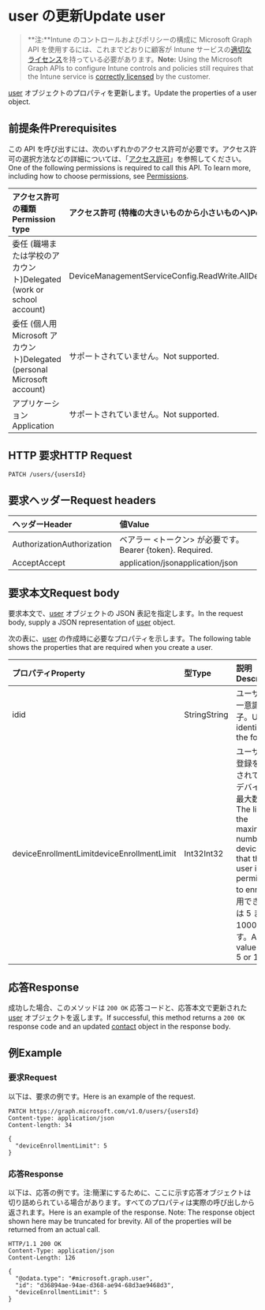 # <a name="update-user"></a><span data-ttu-id="b907c-101">user の更新</span><span class="sxs-lookup"><span data-stu-id="b907c-101">Update user</span></span>

> <span data-ttu-id="b907c-102">**注:**Intune のコントロールおよびポリシーの構成に Microsoft Graph API を使用するには、これまでどおりに顧客が Intune サービスの[適切なライセンス](https://go.microsoft.com/fwlink/?linkid=839381)を持っている必要があります。</span><span class="sxs-lookup"><span data-stu-id="b907c-102">**Note:** Using the Microsoft Graph APIs to configure Intune controls and policies still requires that the Intune service is [correctly licensed](https://go.microsoft.com/fwlink/?linkid=839381) by the customer.</span></span>

<span data-ttu-id="b907c-103">[user](../resources/intune_onboarding_user.md) オブジェクトのプロパティを更新します。</span><span class="sxs-lookup"><span data-stu-id="b907c-103">Update the properties of a user object.</span></span>
## <a name="prerequisites"></a><span data-ttu-id="b907c-104">前提条件</span><span class="sxs-lookup"><span data-stu-id="b907c-104">Prerequisites</span></span>
<span data-ttu-id="b907c-p101">この API を呼び出すには、次のいずれかのアクセス許可が必要です。アクセス許可の選択方法などの詳細については、「[アクセス許可](../../../concepts/permissions_reference.md)」を参照してください。</span><span class="sxs-lookup"><span data-stu-id="b907c-p101">One of the following permissions is required to call this API. To learn more, including how to choose permissions, see [Permissions](../../../concepts/permissions_reference.md).</span></span>

|<span data-ttu-id="b907c-107">アクセス許可の種類</span><span class="sxs-lookup"><span data-stu-id="b907c-107">Permission type</span></span>|<span data-ttu-id="b907c-108">アクセス許可 (特権の大きいものから小さいものへ)</span><span class="sxs-lookup"><span data-stu-id="b907c-108">Permissions (from least to most privileged)</span></span>|
|:---|:---|
|<span data-ttu-id="b907c-109">委任 (職場または学校のアカウント)</span><span class="sxs-lookup"><span data-stu-id="b907c-109">Delegated (work or school account)</span></span>|<span data-ttu-id="b907c-110">DeviceManagementServiceConfig.ReadWrite.All</span><span class="sxs-lookup"><span data-stu-id="b907c-110">DeviceManagementServiceConfig.ReadWrite.All</span></span>|
|<span data-ttu-id="b907c-111">委任 (個人用 Microsoft アカウント)</span><span class="sxs-lookup"><span data-stu-id="b907c-111">Delegated (personal Microsoft account)</span></span>|<span data-ttu-id="b907c-112">サポートされていません。</span><span class="sxs-lookup"><span data-stu-id="b907c-112">Not supported.</span></span>|
|<span data-ttu-id="b907c-113">アプリケーション</span><span class="sxs-lookup"><span data-stu-id="b907c-113">Application</span></span>|<span data-ttu-id="b907c-114">サポートされていません。</span><span class="sxs-lookup"><span data-stu-id="b907c-114">Not supported.</span></span>|

## <a name="http-request"></a><span data-ttu-id="b907c-115">HTTP 要求</span><span class="sxs-lookup"><span data-stu-id="b907c-115">HTTP Request</span></span>
<!-- {
  "blockType": "ignored"
}
-->
``` http
PATCH /users/{usersId}
```

## <a name="request-headers"></a><span data-ttu-id="b907c-116">要求ヘッダー</span><span class="sxs-lookup"><span data-stu-id="b907c-116">Request headers</span></span>
|<span data-ttu-id="b907c-117">ヘッダー</span><span class="sxs-lookup"><span data-stu-id="b907c-117">Header</span></span>|<span data-ttu-id="b907c-118">値</span><span class="sxs-lookup"><span data-stu-id="b907c-118">Value</span></span>|
|:---|:---|
|<span data-ttu-id="b907c-119">Authorization</span><span class="sxs-lookup"><span data-stu-id="b907c-119">Authorization</span></span>|<span data-ttu-id="b907c-120">ベアラー &lt;トークン&gt; が必要です。</span><span class="sxs-lookup"><span data-stu-id="b907c-120">Bearer {token}. Required.</span></span>|
|<span data-ttu-id="b907c-121">Accept</span><span class="sxs-lookup"><span data-stu-id="b907c-121">Accept</span></span>|<span data-ttu-id="b907c-122">application/json</span><span class="sxs-lookup"><span data-stu-id="b907c-122">application/json</span></span>|

## <a name="request-body"></a><span data-ttu-id="b907c-123">要求本文</span><span class="sxs-lookup"><span data-stu-id="b907c-123">Request body</span></span>
<span data-ttu-id="b907c-124">要求本文で、[user](../resources/intune_onboarding_user.md) オブジェクトの JSON 表記を指定します。</span><span class="sxs-lookup"><span data-stu-id="b907c-124">In the request body, supply a JSON representation of [user](../resources/intune_onboarding_user.md) object.</span></span>

<span data-ttu-id="b907c-125">次の表に、[user](../resources/intune_onboarding_user.md) の作成時に必要なプロパティを示します。</span><span class="sxs-lookup"><span data-stu-id="b907c-125">The following table shows the properties that are required when you create a user.</span></span>

|<span data-ttu-id="b907c-126">プロパティ</span><span class="sxs-lookup"><span data-stu-id="b907c-126">Property</span></span>|<span data-ttu-id="b907c-127">型</span><span class="sxs-lookup"><span data-stu-id="b907c-127">Type</span></span>|<span data-ttu-id="b907c-128">説明</span><span class="sxs-lookup"><span data-stu-id="b907c-128">Description</span></span>|
|:---|:---|:---|
|<span data-ttu-id="b907c-129">id</span><span class="sxs-lookup"><span data-stu-id="b907c-129">id</span></span>|<span data-ttu-id="b907c-130">String</span><span class="sxs-lookup"><span data-stu-id="b907c-130">String</span></span>|<span data-ttu-id="b907c-131">ユーザーの一意識別子。</span><span class="sxs-lookup"><span data-stu-id="b907c-131">Unique identifier of the folder.</span></span>|
|<span data-ttu-id="b907c-132">deviceEnrollmentLimit</span><span class="sxs-lookup"><span data-stu-id="b907c-132">deviceEnrollmentLimit</span></span>|<span data-ttu-id="b907c-133">Int32</span><span class="sxs-lookup"><span data-stu-id="b907c-133">Int32</span></span>|<span data-ttu-id="b907c-134">ユーザーが登録を許可されているデバイスの最大数。</span><span class="sxs-lookup"><span data-stu-id="b907c-134">The limit on the maximum number of devices that the user is permitted to enroll.</span></span> <span data-ttu-id="b907c-135">使用できる値は 5 または 1000 です。</span><span class="sxs-lookup"><span data-stu-id="b907c-135">Allowed values are 5 or 1000.</span></span>|



## <a name="response"></a><span data-ttu-id="b907c-136">応答</span><span class="sxs-lookup"><span data-stu-id="b907c-136">Response</span></span>
<span data-ttu-id="b907c-137">成功した場合、このメソッドは `200 OK` 応答コードと、応答本文で更新された [user](../resources/intune_onboarding_user.md) オブジェクトを返します。</span><span class="sxs-lookup"><span data-stu-id="b907c-137">If successful, this method returns a `200 OK` response code and an updated [contact](../resources/intune_onboarding_user.md) object in the response body.</span></span>

## <a name="example"></a><span data-ttu-id="b907c-138">例</span><span class="sxs-lookup"><span data-stu-id="b907c-138">Example</span></span>
### <a name="request"></a><span data-ttu-id="b907c-139">要求</span><span class="sxs-lookup"><span data-stu-id="b907c-139">Request</span></span>
<span data-ttu-id="b907c-140">以下は、要求の例です。</span><span class="sxs-lookup"><span data-stu-id="b907c-140">Here is an example of the request.</span></span>
``` http
PATCH https://graph.microsoft.com/v1.0/users/{usersId}
Content-type: application/json
Content-length: 34

{
  "deviceEnrollmentLimit": 5
}
```

### <a name="response"></a><span data-ttu-id="b907c-141">応答</span><span class="sxs-lookup"><span data-stu-id="b907c-141">Response</span></span>
<span data-ttu-id="b907c-p103">以下は、応答の例です。注:簡潔にするために、ここに示す応答オブジェクトは切り詰められている場合があります。すべてのプロパティは実際の呼び出しから返されます。</span><span class="sxs-lookup"><span data-stu-id="b907c-p103">Here is an example of the response. Note: The response object shown here may be truncated for brevity. All of the properties will be returned from an actual call.</span></span>
``` http
HTTP/1.1 200 OK
Content-Type: application/json
Content-Length: 126

{
  "@odata.type": "#microsoft.graph.user",
  "id": "d36894ae-94ae-d368-ae94-68d3ae9468d3",
  "deviceEnrollmentLimit": 5
}
```



